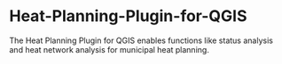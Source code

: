 # Heat-Planning-Plugin-for-QGIS
The Heat Planning Plugin for QGIS enables functions like status analysis and heat network analysis for municipal heat planning.
